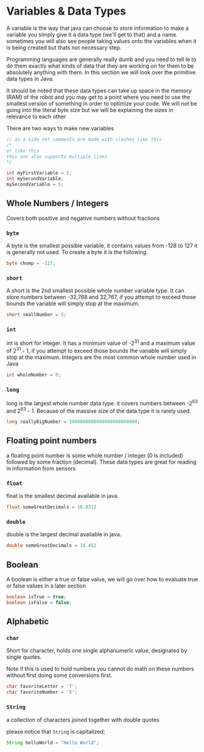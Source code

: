 # Variables & Data Types  

A variable is the way that java can choose to store information to make a variable you simply give it a data type (we'll get to that) and a name. sometimes you will also see people taking values onto the variables when it is being created but thats not necessary step.

Programming languages are generally really dumb and you need to tell le to do them exactly what kinds of data that they are working on for them to be absolutely anything with them. In this section we will look over the primitive data types in Java. 

It should be noted that these data types can take up space in the memory (RAM) of the robot and you may get to a point where you need to use the smallest version of something in order to optimize your code. We will not be going into the literal byte size but we will be explaining the sizes in relevance to each other

There are two ways to make new variables
```Java
// as a side not comments are made with slashes like this
/*
or like this
this one also supports multiple lines
*/

int myFirstVariable = 5;
int mySecondVariable;
mySecondVariable = 5;
```

## Whole Numbers / Integers

Covers both positive and negative numbers without fractions

### ``` byte ```

A byte is the smallest possible variable, it contains values from -128 to 127 it is generally not used. To create a byte it is the following.

``` Java
byte chomp = -127;
```

### ``` short ```

A short is the 2nd smallest possible whole number variable type. It can store numbers between -32,768 and 32,767, if you attempt to exceed those bounds the variable will simply stop at the maximum.

```Java
short smallNumber = 5;
```

### ``` int ```

int is short for integer. It has a minimum value of -2<sup>31</sup> and a maximum value of 2<sup>31</sup> - 1, if you attempt to exceed those bounds the variable will simply stop at the maximum. Integers are the most common whole number used in Java

```Java
int wholeNumber = 0;
```

### ``` long ```

long is the largest whole number data type. it covers numbers between -2<sup>63</sup> and 2<sup>63</sup> - 1. Because of the massive size of the data type it is rarely used.

```Java
long reallyBigNumber = 1000000000000000000000000;
```


## Floating point numbers

a floating point number is some whole number / integer (0 is included) followed by some fraction (decimal). These data types are great for reading in information from sensors

### ``` float ```

float is the smallest decimal available in java.

```Java
float someGreatDecimals = 10.0312
```
### ``` double ```

double is the largest decimal available in java.

```Java
double someGreatDecimals = 10.452
```

## Boolean 

A boolean is either a true or false value, we will go over how to evaluate true or false values in a later section

```Java
boolean isTrue = true;
boolean isFalse = false;
```

## Alphabetic 

### ``` char ```

Short for character, holds one single alphanumeric value, designated by single quotes.

Note if this is used to hold numbers you cannot do math on these numbers without first doing some conversions first.

``` Java
char favoriteLetter = 'f';
char favoriteNumber = '5';
```

### ``` String ```

a collection of characters joined together with double quotes

please notice that ``` String ``` is capitalized; 

```Java
String helloWorld = "Hello World";
```


